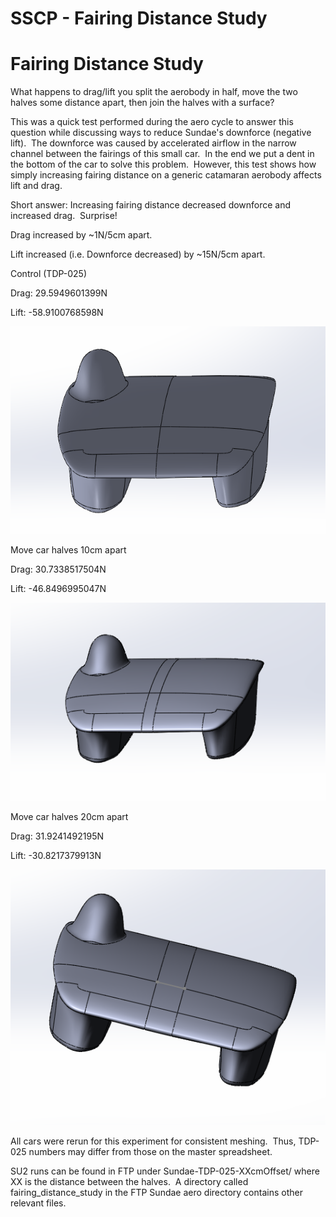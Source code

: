 # SSCP - Fairing Distance Study

# Fairing Distance Study

What happens to drag/lift you split the aerobody in half, move the two halves some distance apart, then join the halves with a surface?

This was a quick test performed during the aero cycle to answer this question while discussing ways to reduce Sundae's downforce (negative lift).  The downforce was caused by accelerated airflow in the narrow channel between the fairings of this small car.  In the end we put a dent in the bottom of the car to solve this problem.  However, this test shows how simply increasing fairing distance on a generic catamaran aerobody affects lift and drag.

Short answer: Increasing fairing distance decreased downforce and increased drag.  Surprise!  

Drag increased by ~1N/5cm apart.

Lift increased (i.e. Downforce decreased) by ~15N/5cm apart.

Control (TDP-025)

Drag: 29.5949601399N

Lift: -58.9100768598N

![](../../../../assets/image_be01fb13d3.png)

Move car halves 10cm apart

Drag: 30.7338517504N

Lift: -46.8496995047N

![](../../../../assets/image_9d3b0fba80.png)

Move car halves 20cm apart

Drag: 31.9241492195N

Lift: -30.8217379913N

![](../../../../assets/image_23528e0587.png)

All cars were rerun for this experiment for consistent meshing.  Thus, TDP-025 numbers may differ from those on the master spreadsheet.

SU2 runs can be found in FTP under Sundae-TDP-025-XXcmOffset/ where XX is the distance between the halves.  A directory called fairing_distance_study in the FTP Sundae aero directory contains other relevant files.

